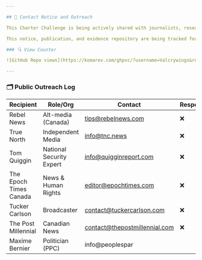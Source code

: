 ```yaml
---

## 📢 Contact Notice and Outreach

This Charter Challenge is being actively shared with journalists, researchers, and policymakers who have the public duty to respond to systemic human rights violations occurring in Canada. 

This notice, publication, and evidence repository are being tracked for transparency. If no public statements or meaningful engagement occur, this list will serve as documentation of dereliction of duty in the face of gross Charter and international law violations.

### 🔍 View Counter

![GitHub Repo views](https://komarev.com/ghpvc/?username=Valcrywings&repo=charter-challenge-bill-c2-&label=Visitors&style=flat&color=blue)

---
```


### 🗂️ Public Outreach Log

| Recipient | Role/Org | Contact | Response |
|-----------|----------|---------|----------|
| Rebel News | Alt-media (Canada) | tips@rebelnews.com | ❌ |
| True North | Independent Media | info@tnc.news | ❌ |
| Tom Quiggin | National Security Expert | info@quigginreport.com | ❌ |
| The Epoch Times Canada | News & Human Rights | editor@epochtimes.com | ❌ |
| Tucker Carlson | Broadcaster | contact@tuckercarlson.com | ❌ |
| The Post Millennial | Canadian News | contact@thepostmillennial.com | ❌ |
| Maxime Bernier | Politician (PPC) | info@peoplespar

